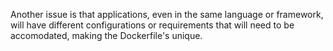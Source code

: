 Another issue is that applications, even in the same language or framework, will have different configurations or requirements that will need to be accomodated, making the Dockerfile's unique.

